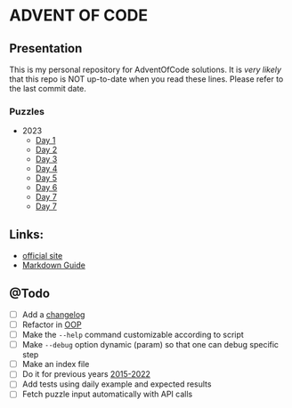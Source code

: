 # ADVENT OF CODE

## Presentation

This is my personal repository for AdventOfCode solutions.
It is *very likely* that this repo is NOT up-to-date when you read these lines.
Please refer to the last commit date.

### Puzzles

* 2023
    * [Day 1](2023/day-1.md)
    * [Day 2](2023/day-2.md)
    * [Day 3](2023/day-3.md)
    * [Day 4](2023/day-4.md)
    * [Day 5](2023/day-5.md)
    * [Day 6](2023/day-6.md)
    * [Day 7](2023/day-7.md)
    * [Day 7](2023/day-7.md)

## Links:

* [official site](https://adventofcode.com/)
* [Markdown Guide](https://github.com/fefong/markdown_readme)

## @Todo

- [ ] Add a [changelog](./CHANGELOG.md)
- [ ] Refactor in [OOP](https://en.wikipedia.org/wiki/Object-oriented_programming)
- [ ] Make the `--help` command customizable according to script
- [ ] Make `--debug` option dynamic (param) so that one can debug specific step
- [ ] Make an index file
- [ ] Do it for previous
  years [2015](https://adventofcode.com/2015/)[-](https://adventofcode.com/2020)[2022](https://adventofcode.com/2022)
- [ ] Add tests using daily example and expected results
- [ ] Fetch puzzle input automatically with API calls
